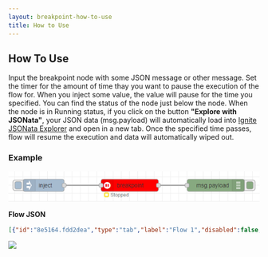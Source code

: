 ```yaml
---
layout: breakpoint-how-to-use
title: How to Use
---
```


## How To Use

Input the breakpoint node with some JSON message or other message. Set the timer for the amount of time thay you want to pause the execution of the flow for. When you inject some value, the value will pause for the time you specified. You can find the status of the node just below the node. 
When the node is in Running status, if you click on the button <b>"Explore with JSONata"</b>, your JSON data (msg.payload) will automatically load into <a href="https://jsonata.cgignite.io/" target="_blank">Ignite JSONata Explorer</a> and open in a new tab. Once the specified time passes, flow will resume the execution and data will automatically wiped out.

### Example

![](../assets/breakpoint/ignite-breakpoint-example.PNG)

<b>Flow JSON</b>
~~~json
[{"id":"8e5164.fdd2dea","type":"tab","label":"Flow 1","disabled":false,"info":""},{"id":"50ea74a6.f6408c","type":"inject","z":"8e5164.fdd2dea","name":"","props":[{"p":"payload"},{"p":"topic","vt":"str"}],"repeat":"","crontab":"","once":false,"onceDelay":0.1,"topic":"","payload":"{\"FName\":\"Dev\",\"LName\":\"Das\"}","payloadType":"json","x":150,"y":260,"wires":[["a0eb3ccf.94c8b"]]},{"id":"71ef2969.e12798","type":"debug","z":"8e5164.fdd2dea","name":"","active":true,"tosidebar":true,"console":false,"tostatus":false,"complete":"false","statusVal":"","statusType":"auto","x":570,"y":260,"wires":[]},{"id":"a0eb3ccf.94c8b","type":"breakpoint","z":"8e5164.fdd2dea","name":"","timeout":"3","x":360,"y":260,"wires":[["71ef2969.e12798"]]}]
~~~

![](../assets/breakpoint/ignite-breakpoint-example.gif)